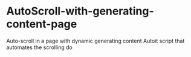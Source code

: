 # AutoScroll-with-generating-content-page
Auto-scroll in a page with dynamic generating content  Autoit script that automates the scrolling do

